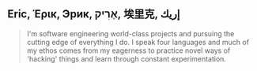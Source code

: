 ## Eric, Έρικ, Эрик, אֶרִיק, 埃里克, إريك
> I'm software engineering world-class projects and pursuing the cutting edge of everything I do. 
> I speak four languages and much of my ethos comes from my eagerness to practice novel ways of 'hacking' things and learn through constant experimentation.
